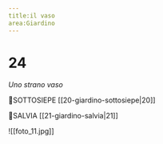 ```yaml
---
title:il vaso
area:Giardino
---
```

# 24
_Uno strano vaso_

👀SOTTOSIEPE [[20-giardino-sottosiepe|20]]

👣SALVIA [[21-giardino-salvia|21]]

![[foto_11.jpg]]